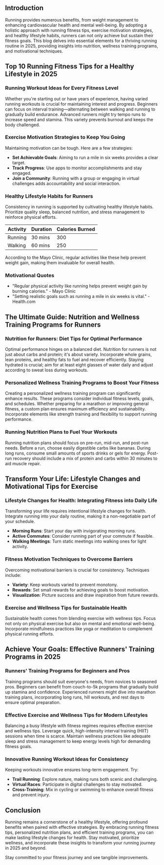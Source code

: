 
## Introduction

Running provides numerous benefits, from weight management to enhancing cardiovascular health and mental well-being. By adopting a holistic approach with running fitness tips, exercise motivation strategies, and healthy lifestyle habits, runners can not only achieve but sustain their fitness goals. This blog delves into essential elements for a thriving running routine in 2025, providing insights into nutrition, wellness training programs, and motivational techniques.

## Top 10 Running Fitness Tips for a Healthy Lifestyle in 2025

### Running Workout Ideas for Every Fitness Level

Whether you're starting out or have years of experience, having varied running workouts is crucial for maintaining interest and progress. Beginners can focus on interval training—alternating between walking and running to gradually build endurance. Advanced runners might try tempo runs to increase speed and stamina. This variety prevents burnout and keeps the body challenged.

### Exercise Motivation Strategies to Keep You Going

Maintaining motivation can be tough. Here are a few strategies:

- **Set Achievable Goals**: Aiming to run a mile in six weeks provides a clear target.
- **Track Progress**: Use apps to monitor accomplishments and stay engaged.
- **Join a Community**: Running with a group or engaging in virtual challenges adds accountability and social interaction.

### Healthy Lifestyle Habits for Runners

Consistency in running is supported by cultivating healthy lifestyle habits. Prioritize quality sleep, balanced nutrition, and stress management to reinforce physical efforts.

| Activity | Duration | Calories Burned |
|----------|----------|----------------|
| Running  | 30 mins  | 300            |
| Walking  | 60 mins  | 250            |

According to the Mayo Clinic, regular activities like these help prevent weight gain, making them invaluable for overall health.

### Motivational Quotes

- "Regular physical activity like running helps prevent weight gain by burning calories." - Mayo Clinic
- "Setting realistic goals such as running a mile in six weeks is vital." - Health.com

## The Ultimate Guide: Nutrition and Wellness Training Programs for Runners

### Nutrition for Runners: Diet Tips for Optimal Performance

Optimal performance hinges on a balanced diet. Nutrition for runners is not just about carbs and protein; it's about variety. Incorporate whole grains, lean proteins, and healthy fats to fuel and recover efficiently. Staying hydrated is crucial; aim for at least eight glasses of water daily and adjust according to sweat loss during workouts.

### Personalized Wellness Training Programs to Boost Your Fitness

Creating a personalized wellness training program can significantly enhance results. These programs consider individual fitness levels, goals, and schedules. Whether preparing for a marathon or improving general fitness, a custom plan ensures maximum efficiency and sustainability. Incorporate elements like strength training and flexibility to support running performance.

### Running Nutrition Plans to Fuel Your Workouts

Running nutrition plans should focus on pre-run, mid-run, and post-run needs. Before a run, choose easily digestible carbs like bananas. During long runs, consume small amounts of sports drinks or gels for energy. Post-run recovery should include a mix of protein and carbs within 30 minutes to aid muscle repair.

## Transform Your Life: Lifestyle Changes and Motivational Tips for Exercise

### Lifestyle Changes for Health: Integrating Fitness into Daily Life

Transforming your life requires intentional lifestyle changes for health. Integrate running into your daily routine, making it a non-negotiable part of your schedule.

- **Morning Runs**: Start your day with invigorating morning runs.
- **Active Commutes**: Consider running part of your commute if feasible.
- **Walking Meetings**: Turn static meetings into walking ones for light activity.

### Fitness Motivation Techniques to Overcome Barriers

Overcoming motivational barriers is crucial for consistency. Techniques include:

- **Variety**: Keep workouts varied to prevent monotony.
- **Rewards**: Set small rewards for achieving goals to boost motivation.
- **Visualization**: Picture success and draw inspiration from future rewards.

### Exercise and Wellness Tips for Sustainable Health

Sustainable health comes from blending exercise with wellness tips. Focus not only on physical exercise but also on mental and emotional well-being. Incorporate mindfulness practices like yoga or meditation to complement physical running efforts.

## Achieve Your Goals: Effective Runners' Training Programs in 2025

### Runners' Training Programs for Beginners and Pros

Training programs should suit everyone's needs, from novices to seasoned pros. Beginners can benefit from couch-to-5k programs that gradually build up stamina and confidence. Experienced runners might dive into marathon training plans, incorporating long runs, hill workouts, and rest days to ensure optimal preparation.

### Effective Exercise and Wellness Tips for Modern Lifestyles

Balancing a busy lifestyle with fitness regimes requires effective exercise and wellness tips. Leverage quick, high-intensity interval training (HIIT) sessions when time is scarce. Maintain wellness practices like adequate sleep and stress management to keep energy levels high for demanding fitness goals.

### Innovative Running Workout Ideas for Consistency

Keeping workouts innovative ensures long-term engagement. Try:

- **Trail Running**: Explore nature, making runs both scenic and challenging.
- **Virtual Races**: Participate in digital challenges to stay motivated.
- **Cross-Training**: Mix in cycling or swimming to enhance overall fitness and prevent injury.

## Conclusion

Running remains a cornerstone of a healthy lifestyle, offering profound benefits when paired with effective strategies. By embracing running fitness tips, personalized nutrition plans, and efficient training programs, you can make lasting lifestyle changes for health. Stay motivated, prioritize wellness, and incorporate these insights to transform your running journey in 2025 and beyond.

Stay committed to your fitness journey and see tangible improvements.

